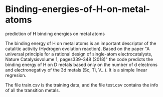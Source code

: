 # Binding-energies-of-H-on-metal-atoms
prediction of H binding energies on metal atoms 

The binding energy of H on metal atoms is an important descriptor of the catalitic activity (Hydrogen evolution reaction). Based on the paper "A universal principle for a rational design of single-atom electrocatalysts, Nature Catalysisvolume 1, pages339–348 (2018)" the code predicts the binding energy of H on D metals based only on the number of d electrons and electronegativy  of the 3d metals (Sc, Ti, V...). It is a simple linear regresion.

The file train.csv is the training data, and the file test.csv contains the info of all the transition metals.
